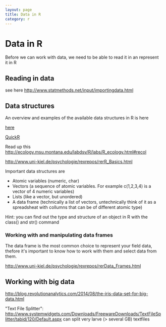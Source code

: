 ```yaml
---
layout: page
title: Data in R
category: r
---
```


Data in R
===

Before we can work with data, we need to be able to read it in an represent it in R

## Reading in data

see here http://www.statmethods.net/input/importingdata.html

## Data structures

An overview and examples of the available data structures in R is here

[here](http://ecology.msu.montana.edu/labdsv/R/labs/R_ecology.html#recol)

[QuickR](http://www.statmethods.net/)

Read up this http://ecology.msu.montana.edu/labdsv/R/labs/R_ecology.html#recol

http://www.uni-kiel.de/psychologie/rexrepos/rerR_Basics.html

Important data structures are

* Atomic variables (numeric, char)
* Vectors (a sequence of atomic variables. For example c(1,2,3,4) is a vector of 4 numeric variables)
* Lists (like a vector, but unordered)
* A data frame (technically a list of vectors, untechnically think of it as a spreadsheat with collumns that can be of different atomic type)

Hint: you can find out the type and structure of an object in R with the class() and str() command

### Working with and manipulating data frames

The data frame is the most common choice to represent your field data, thefore it's important to know how to work with them and select data from them. 

http://www.uni-kiel.de/psychologie/rexrepos/rerData_Frames.html

## Working with big data 

http://blog.revolutionanalytics.com/2014/08/the-iris-data-set-for-big-data.html


"Text File Splitter": http://www.systemwidgets.com/Downloads/FreewareDownloads/TextFileSplitter/tabid/120/Default.aspx can split very larve (> several GB) textfiles 


